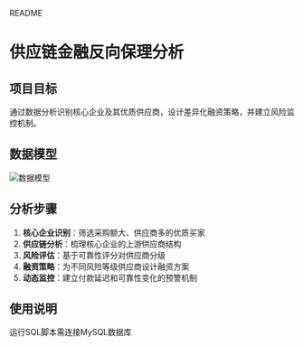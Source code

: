 README
# 供应链金融反向保理分析

## 项目目标
通过数据分析识别核心企业及其优质供应商，设计差异化融资策略，并建立风险监控机制。

## 数据模型
![数据模型](data_model.png)  <!-- 如果有ER图可添加 -->

## 分析步骤
1. **核心企业识别**：筛选采购额大、供应商多的优质买家
2. **供应链分析**：梳理核心企业的上游供应商结构
3. **风险评估**：基于可靠性评分对供应商分级
4. **融资策略**：为不同风险等级供应商设计融资方案
5. **动态监控**：建立付款延迟和可靠性变化的预警机制

## 使用说明
运行SQL脚本需连接MySQL数据库